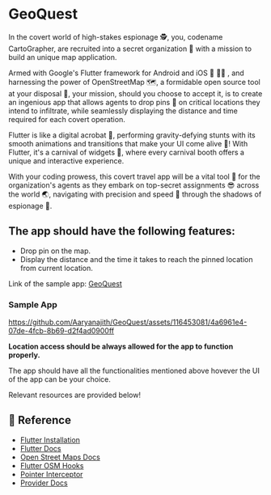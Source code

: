 # GeoQuest

In the covert world of high-stakes espionage 🕵️, you, codename
CartoGrapher, are recruited into a secret organization 👀 with a mission
to build an unique map application.

Armed with Google\'s Flutter framework for Android and iOS 👾 🧑‍💻 , and
harnessing the power of OpenStreetMap 🗺️, a formidable open source tool
at your disposal 🦾, your mission, should you choose to
accept it, is to create an ingenious app that
allows agents to drop pins 📍 on critical locations they intend to
infiltrate, while seamlessly displaying the distance and time required
for each covert operation.

Flutter is like a digital acrobat 🤸, performing gravity-defying stunts
with its smooth animations and transitions that make your UI come alive
🤯! With Flutter, it\'s a carnival of widgets 🎪, where every carnival
booth offers a unique and interactive experience.

With your coding prowess, this covert travel app will be a vital tool 🤯
for the organization\'s agents as they embark on top-secret assignments
😎 across the world 🌏, navigating with precision and speed 💨 through
the shadows of espionage 🥸.

## The app should have the following features:
* Drop pin on the map.
* Display the distance and the time it takes to reach the pinned location from current location.

Link of the sample app: [GeoQuest](https://play.google.com/store/apps/details?id=org.amfoss.geoquest)

### Sample App

https://github.com/Aaryanajith/GeoQuest/assets/116453081/4a6961e4-07de-4fcb-8b69-d2f4ad0900ff

**Location access should be always allowed for the app to function properly.** 

The app should have all the functionalities mentioned above hovever the UI of the app can be your choice. 

Relevant resources are provided below!

## 📃 Reference
- [Flutter Installation](https://docs.flutter.dev/get-started/install)
- [Flutter Docs](https://docs.flutter.dev/)
- [Open Street Maps Docs](https://pub.dev/packages/flutter_osm_plugin)
- [Flutter OSM Hooks](https://pub.dev/packages/osm_flutter_hooks)
- [Pointer Interceptor](https://pub.dev/packages/pointer_interceptor)
- [Provider Docs](https://pub.dev/packages/provider)
